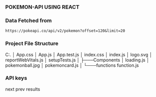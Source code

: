 ### POKEMON-API USING REACT

### Data Fetched from 
```https://pokeapi.co/api/v2/pokemon?offset=120&limit=20```

### Project File Structure
C:.
│   App.css
│   App.js
│   App.test.js
│   index.css
│   index.js
│   logo.svg
│   reportWebVitals.js
│   setupTests.js
│
├───Components
│       loading.js
│       pokemonball.jpg
│       pokemoncard.js
│
└───functions
        function.js
### API keys
next
prev
results